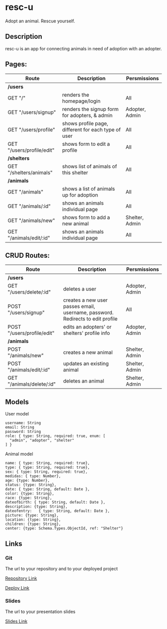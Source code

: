 # resc-u

Adopt an animal. Rescue yourself.

## Description

resc-u is an app for connecting animals in need of adoption with an adopter.

<!-- ## User Stories

- **homepage/login** - the page you see before logging in. Here you find a link to signup
- **sign up** - As a user I want to sign up on the webpage so that I can see all the events that I could attend
- **404** - As a user I want to see a nice 404 page when I go to a page that doesn’t exist so that I know it was my fault
- **500** - As a user I want to see a nice error page when the super team screws it up so that I know that is not my fault

### Logged in - adopter

- **profile** - The adopter sees page with their information & preferences and a small feed of animals.
- **profile edit** - .

### Logged in - shelter

- **profile** - Rescue centers have their own profile page with their details and a list of their animals
- **animal create** - As a user I want to create an event so that I can invite others to attend -->

<!-- ## Backlog

List of other features outside of the MVPs scope

User profile:

- see my profile
- upload my profile picture
- see other users profile
- list of events created by the user
- list events the user is attending

Geo Location:

- add geolocation to events when creating
- show event in a map in event detail page
- show all events in a map in the event list page

Homepage

- ...
 -->

## Pages:

| Route                     | Description                                         | Persmissions   |
| ------------------------- | --------------------------------------------------- | -------------- |
| **/users**                |                                                     |                |
| GET "/"                   | renders the homepage/login                          | All            |
| GET "/users/signup"       | renders the signup form for adopters, & admin       | Adopter, Admin |
| GET "/users/profile"      | shows profile page, different for each type of user | All            |
| GET "/users/profile/edit" | shows form to edit a profile                        | All            |
| **/shelters**             |                                                     |                |
| GET "/shelters/animals"   | shows list of animals of this shelter               | All            |
| **/animals**              |                                                     |                |
| GET "/animals"            | shows a list of animals up for adoption             | All            |
| GET "/animals/:id"        | shows an animals individual page                    | All            |
| GET "/animals/new"        | shows form to add a new animal                      | Shelter, Admin |
| GET "/animals/edit/:id"   | shows an animals individual page                    | All            |

## CRUD Routes:

| Route                      | Description                                                                    | Persmissions   |
| -------------------------- | ------------------------------------------------------------------------------ | -------------- |
| **/users**                 |                                                                                |                |
| GET "/users/delete/:id"    | deletes a user                                                                 | Adopter, Admin |
| POST "/users/signup"       | creates a new user passes email, username, password. Redirects to edit profile | All            |
| POST "/users/profile/edit" | edits an adopters' or shelters' profile info                                   | Adopter, Admin |
| **/animals**               |                                                                                |                |
| POST "/animals/new"        | creates a new animal                                                           | Shelter, Admin |
| POST "/animals/edit/:id"   | updates an existing animal                                                     | Shelter, Admin |
| GET "/animals/delete/:id"  | deletes an animal                                                              | Shelter, Admin |

## Models

User model

```
username: String
email: String
password: String
role: { type: String, required: true, enum: [
  "admin", "adopter", "shelter"
] }
```

Animal model

```
name: { type: String, required: true},
type: { type: String, required: true},
sex: { type: String, required: true},
medidas: { type: Number},
age: {type: Number},
status: {type: String},
date: { type: String, default: Date },
color: {type: String},
race: {type: String},
dateofbirth: { type: String, default: Date },
description: {type: String},
dateofentry:   { type: String, default: Date },
picture: {type: String},
location: {type: String},
children: {type: String},
center: {type: Schema.Types.ObjectId, ref: "Shelter"}
```

## Links

### Git

The url to your repository and to your deployed project

[Repository Link](http://github.com)

[Deploy Link](http://heroku.com)

### Slides

The url to your presentation slides

[Slides Link](http://slides.com)
